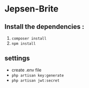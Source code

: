 # Jepsen-Brite

## Install the dependencies :
  1. `composer install`
  2. `npm install`


## settings
  * create .env file
  * `php artisan key:generate`
  * `php artisan jwt:secret`
